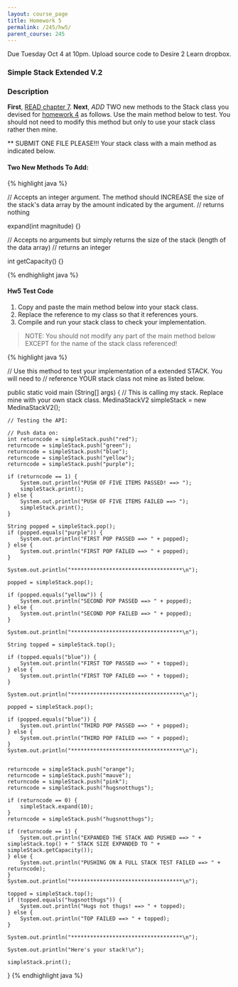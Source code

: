 ```yaml
---
layout: course_page
title: Homework 5
permalink: /245/hw5/
parent_course: 245
---
```


Due Tuesday Oct 4 at 10pm. Upload source code to Desire 2 Learn dropbox.

### Simple Stack Extended V.2


### Description

**First**, [READ chapter 7](http://math.hws.edu/javanotes/c7/index.html). **Next**, _ADD_ TWO new methods to the Stack class you devised for [homework 4](/245/hw4/) as follows. Use the main method below to test. You should not need to modify this method but only to use your stack class rather then mine.

** SUBMIT ONE FILE PLEASE!!! Your stack class with a main method as indicated below.

#### Two New Methods To Add:

{% highlight java %}

// Accepts an integer argument. The method should INCREASE the size of the stack's data array by the amount indicated by the argument.
// returns nothing

expand(int magnitude) {}


// Accepts no arguments but simply returns the size of the stack (length of the data array)
// returns an integer

int getCapacity() {}

{% endhighlight java %}


#### Hw5 Test Code

1. Copy and paste the main method below into your stack class.
2. Replace the reference to my class so that it references yours.
3. Compile and run your stack class to check your implementation.

> NOTE:  You should not modify any part of the main method below EXCEPT for the name of the stack class referenced!

{% highlight java %}

// Use this method to test your implementation of a extended STACK. You will need to
// reference YOUR stack class not mine as listed below. 

public static void main (String[] args) {
	// This is calling my stack. Replace mine with your own stack class.
	MedinaStackV2 simpleStack = new MedinaStackV2();

	// Testing the API:

	// Push data on:
	int returncode = simpleStack.push("red");
	returncode = simpleStack.push("green");
	returncode = simpleStack.push("blue");
	returncode = simpleStack.push("yellow");
	returncode = simpleStack.push("purple");
	
	if (returncode == 1) {
		System.out.println("PUSH OF FIVE ITEMS PASSED! ==> ");
		simpleStack.print();
	} else {
		System.out.println("PUSH OF FIVE ITEMS FAILED ==> ");
		simpleStack.print();
	}

	String popped = simpleStack.pop();
	if (popped.equals("purple")) {
		System.out.println("FIRST POP PASSED ==> " + popped);
	} else {
		System.out.println("FIRST POP FAILED ==> " + popped);
	}

	System.out.println("***********************************\n");

	popped = simpleStack.pop();
	
	if (popped.equals("yellow")) {
		System.out.println("SECOND POP PASSED ==> " + popped);
	} else {
		System.out.println("SECOND POP FAILED ==> " + popped);
	}

	System.out.println("***********************************\n");
	
	String topped = simpleStack.top();

	if (topped.equals("blue")) {
		System.out.println("FIRST TOP PASSED ==> " + topped);
	} else {
		System.out.println("FIRST TOP FAILED ==> " + topped);
	}

	System.out.println("***********************************\n");

	popped = simpleStack.pop();

	if (popped.equals("blue")) {
		System.out.println("THIRD POP PASSED ==> " + popped);
	} else {
		System.out.println("THIRD POP FAILED ==> " + popped);
	}
	System.out.println("***********************************\n");


	returncode = simpleStack.push("orange");
	returncode = simpleStack.push("mauve");
	returncode = simpleStack.push("pink");
	returncode = simpleStack.push("hugsnotthugs");

	if (returncode == 0) {
		simpleStack.expand(10);
	}
	returncode = simpleStack.push("hugsnotthugs");

	if (returncode == 1) {
		System.out.println("EXPANDED THE STACK AND PUSHED ==> " + simpleStack.top() + " STACK SIZE EXPANDED TO " + simpleStack.getCapacity());
	} else {
		System.out.println("PUSHING ON A FULL STACK TEST FAILED ==> " + returncode);
	}
	System.out.println("***********************************\n");
	
	topped = simpleStack.top();
	if (topped.equals("hugsnotthugs")) {
		System.out.println("Hugs not thugs! ==> " + topped);
	} else {
		System.out.println("TOP FAILED ==> " + topped);
	}

	System.out.println("***********************************\n");
	
	System.out.println("Here's your stack!\n");

	simpleStack.print();
}
{% endhighlight java %}









